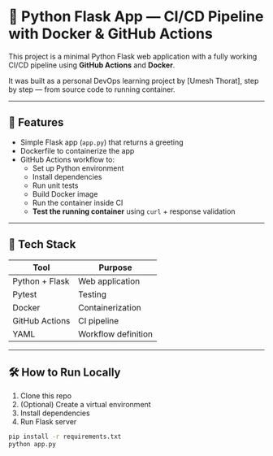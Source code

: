 # 🐳 Python Flask App — CI/CD Pipeline with Docker & GitHub Actions

This project is a minimal Python Flask web application with a fully working CI/CD pipeline using **GitHub Actions** and **Docker**.

It was built as a personal DevOps learning project by [Umesh Thorat], step by step — from source code to running container.

---

## 🚀 Features

- Simple Flask app (`app.py`) that returns a greeting
- Dockerfile to containerize the app
- GitHub Actions workflow to:
  - Set up Python environment
  - Install dependencies
  - Run unit tests
  - Build Docker image
  - Run the container inside CI
  - **Test the running container** using `curl` + response validation

---

## 🔧 Tech Stack

| Tool | Purpose |
|------|---------|
| Python + Flask | Web application |
| Pytest | Testing |
| Docker | Containerization |
| GitHub Actions | CI pipeline |
| YAML | Workflow definition |

---

## 🛠️ How to Run Locally

1. Clone this repo  
2. (Optional) Create a virtual environment  
3. Install dependencies  
4. Run Flask server

```bash
pip install -r requirements.txt
python app.py
